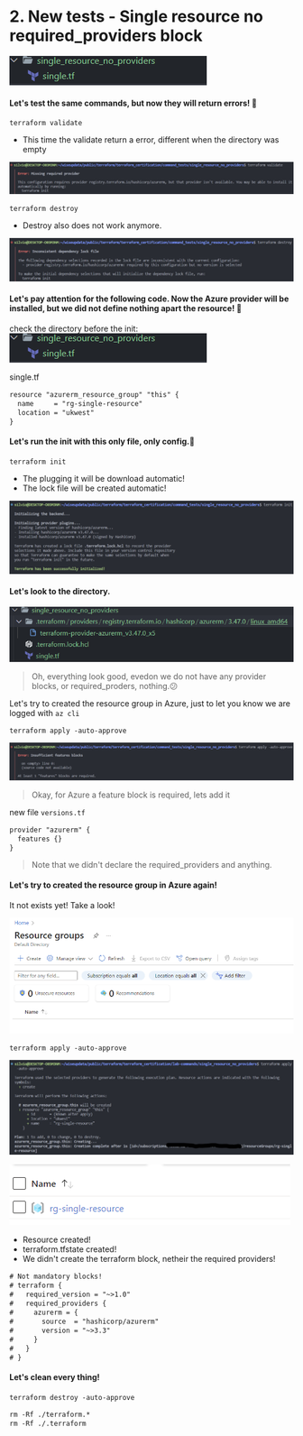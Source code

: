 # 2. New tests - Single resource no required_providers block

![](assets/20230315_124838_image.png)

#### Let's test the same commands, but now they will return errors! 👀️

```
terraform validate
```

- This time the validate return a error, different when the directory was empty

![](assets/20230315_125059_image.png)

```
terraform destroy
```

- Destroy also does not work anymore.

![](assets/20230315_125533_image.png)

#### Let's pay attention for the following code. Now the Azure provider will be installed, but we did not define nothing apart the resource! 👀️

check the directory before the init:
![](assets/20230315_124838_image.png)

single.tf

```
resource "azurerm_resource_group" "this" {
  name     = "rg-single-resource"
  location = "ukwest"
}
```

#### Let's run the init with this only file, only config.👀️

```
terraform init
```

- The plugging it will be download automatic!
- The lock file will be created automatic!

![](assets/20230315_130644_image.png)

#### Let's look to the directory.

![](assets/20230315_130908_image.png)

> Oh, everything look good, evedon we do not have any provider blocks, or required_proders, nothing.😕

Let's try to created the resource group in Azure, just to let you know we are logged with  `az cli`

```
terraform apply -auto-approve
```

![](assets/20230315_131904_image.png)

> Okay, for Azure a feature block is required, lets add it

new file `versions.tf`

```
provider "azurerm" {
  features {}
}
```

> Note that we didn't declare the required_providers and anything.

#### Let's try to created the resource group in Azure again!

It not exists yet! Take a look!

![](assets/20230315_145549_image.png)

```
terraform apply -auto-approve
```

![](assets/20230315_150346_image.png)

![](assets/20230315_150424_image.png)

- Resource created!
- terraform.tfstate created!
- We didn't create the terraform block, netheir the required providers!

```
# Not mandatory blocks!
# terraform {
#   required_version = "~>1.0"
#   required_providers {
#     azurerm = {
#       source  = "hashicorp/azurerm"
#       version = "~>3.3"
#     }
#   }
# }
```

#### Let's clean every thing!

```
terraform destroy -auto-approve
```

```
rm -Rf ./terraform.*
rm -Rf ./.terraform
```
